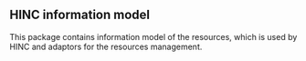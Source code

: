 ## HINC information model

This package contains information model of the resources, which is used by HINC and adaptors for the resources management.